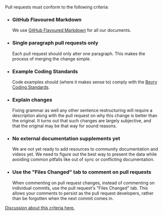 Pull requests must conform to the following criteria:

- ### GitHub Flavoured Markdown
	We use [GitHub Flavoured Markdown](http://github.github.com/github-flavored-markdown/) for all our documents.

- ### Single paragraph pull requests only
	Each pull request should only alter one paragraph.  This makes the process of merging the change simple.

- ### Example Coding Standards 
	Code examples should (where it makes sense to) comply with the [Bevry Coding Standards](http://bevry.me/bevry/coding-standards).

- ### Explain changes
	Fixing grammar as well any other sentence restructuring will require a description along with the pull request on why this change is better than the original. It turns out that such changes are largely subjective, and that the original may be that way for sound reasons.

- ### No external documentation supplements yet
	We are not yet ready to add resources to community documentation and videos yet. We need to figure out the best way to present the data while avoiding common pitfalls like out of sync or conflicting documentation.

- ### Use the "Files Changed" tab to comment on pull requests
	When commenting on pull request changes, instead of commenting on individual commits, use the pull request's "Files Changed" tab. This allows your comments to persist as the pull request developers, rather than be forgotten when the next commit comes in.

[Discussion about this criteria here.](https://github.com/docpad/documentation/issues/63)
